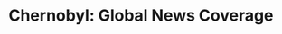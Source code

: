 ---
title:  "Chernobyl: Global News Coverage"
category: ['media']
excerpt: "This project explores the scope of knowledge available about the Chernobyl disaster in the week following the explosion, looking specifically at the types of knowledge shared with people based on their proximity to the nuclear reactor site."
description: "The goal of my installation project was to explore the scope of knowledge available about the Chernobyl disaster in the week following the explosion, looking specifically at the types of knowledge shared with people based on their proximity to the nuclear reactor site. My goal is to bring to light the disparities in reliable, and critically important public health information available between the people who needed it most, and the rest of the Western world. The Chernobyl disaster showcases the importance of public access to critical information and the consequences of the lack thereof it."
header: 
    overlay_image: assets/images/khorosh.jpg
    teaser: assets/images/khorosh.jpg
contributors:
    - name: Nicole Khorosh
      bio: "'20 is from Brooklyn, NY."
embed:
    type: arcgis
    id: 0TGX0H
    url: https://arcg.is/0TGX0H
---